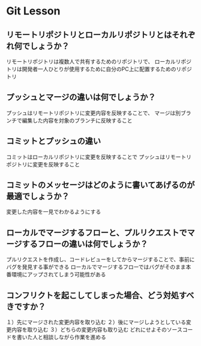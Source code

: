 # Git Lesson

## リモートリポジトリとローカルリポジトリとはそれぞれ何でしょうか？

リモートリポジトリは複数人で共有するためのリポジトリで、
ローカルリポジトリは開発者一人ひとりが使用するために自分のPC上に配置するためのリポジトリ

## プッシュとマージの違いは何でしょうか？

プッシュはリモートリポジトリに変更内容を反映することで、
マージは別ブランチで編集した内容を対象のブランチに反映すること

## コミットとプッシュの違い

コミットはローカルリポジトリに変更を反映することで
プッシュはリモートリポジトリに変更を反映すること


## コミットのメッセージはどのように書いてあげるのが最適でしょうか？

変更した内容を一見でわかるようにする


## ローカルでマージするフローと、プルリクエストでマージするフローの違いは何でしょうか？

プルリクエストを作成し、コードレビューをしてからマージすることで、事前にバグを発見する事ができる
ローカルでマージするフローではバグがそのまま本番環境にアップされてしまう可能性がある

## コンフリクトを起こしてしまった場合、どう対処すべきですか？

１）先にマージされた変更内容を取り込む
２）後にマージしようとしている変更内容を取り込む
３）どちらの変更内容も取り込む
どれにせよそのソースコードを書いた人と相談しながら作業を進める